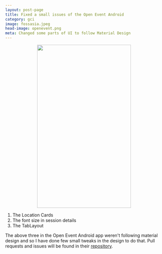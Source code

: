 ```yaml
---
layout: post-page
title: Fixed a small issues of the Open Event Android
category: gci
image: fossasia.jpeg
head-image: openevent.png
meta: Changed some parts of UI to follow Material Design
---
```


<div style="text-align: center;">
<img src="{{site.baseurl}}/img/{{page.head_image}}" width="300px" height="520px" />
</div>

1. The Location Cards
2. The font size in session details
3. The TabLayout

The above three in the Open Event Android app weren't following material design and so I have done few small tweaks in the design to do that. Pull requests and issues will be found in their <a href="github.com/fossasia/open-event-android">repository</a>.
